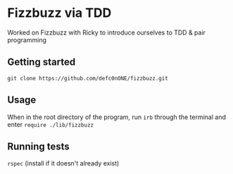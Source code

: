 # Fizzbuzz via TDD

Worked on Fizzbuzz with Ricky to introduce ourselves to TDD & pair programming

## Getting started

`git clone https://github.com/defc0nONE/fizzbuzz.git`

## Usage

When in the root directory of the program, run `irb` through the terminal and enter `require ./lib/fizzbuzz`

## Running tests

`rspec` (install if it doesn't already exist)
